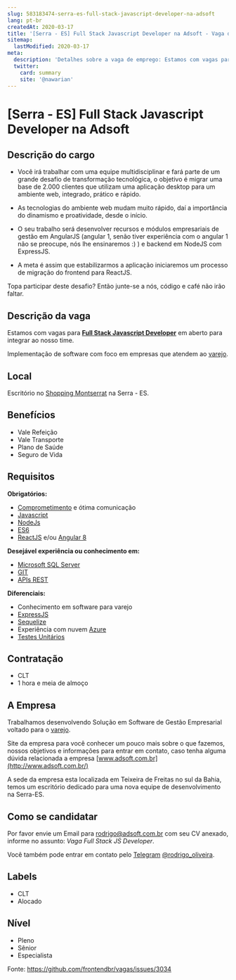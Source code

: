 ```yaml
---
slug: 583183474-serra-es-full-stack-javascript-developer-na-adsoft
lang: pt-br
createdAt: 2020-03-17
title: '[Serra - ES] Full Stack Javascript Developer na Adsoft - Vaga de Emprego'
sitemap:
  lastModified: 2020-03-17
meta:
  description: 'Detalhes sobre a vaga de emprego: Estamos com vagas para **[Full Stack Javascript Developer](https://www.w3schools.com/whatis/whatis_fullstack_js.asp)** em aberto para integrar ao nosso time. Implementação de software com foco em empresas que atendem ao [varejo](https://pt.wikipedia.org/wiki/Varejo).'
  twitter:
    card: summary
    site: '@nawarian'
---
```


# [Serra - ES] Full Stack Javascript Developer na Adsoft

## Descrição do cargo

 - Você irá trabalhar com uma equipe multidisciplinar e fará parte de um grande desafio de transformação tecnológica, o objetivo é migrar uma base de 2.000 clientes que utilizam uma aplicação desktop para um ambiente web, integrado, prático e rápido.

- As tecnologias do ambiente web mudam muito rápido, daí a importância do dinamismo e proatividade, desde o início.

- O seu trabalho será desenvolver recursos e módulos empresariais de gestão em AngularJS (angular 1, senão tiver experiência com o angular 1 não se preocupe, nós lhe ensinaremos :) ) e backend em NodeJS com ExpressJS.

- A meta é assim que estabilizarmos a aplicação iniciaremos um processo de migração do frontend para ReactJS.

Topa participar deste desafio? Então junte-se a nós, código e café não irão faltar.

## Descrição da vaga

Estamos com vagas para **[Full Stack Javascript Developer](https://www.w3schools.com/whatis/whatis_fullstack_js.asp)** em aberto para integrar ao nosso time.

Implementação de software com foco em empresas que atendem ao [varejo](https://pt.wikipedia.org/wiki/Varejo).

## Local

Escritório no [Shopping Montserrat](https://goo.gl/maps/bncvnyxiERusswnL8) na Serra - ES.

## Benefícios

- Vale Refeição
- Vale Transporte
- Plano de Saúde
- Seguro de Vida

## Requisitos

**Obrigatórios:**
  - [Comprometimento](https://pt.wikipedia.org/wiki/Comprometimento_organizacional) e ótima comunicação
  - [Javascript](https://www.w3schools.com/whatis/whatis_fullstack_js.asp)
  - [NodeJs](https://nodejs.org/pt-br/)
  - [ES6](https://www.w3schools.com/js/js_es6.asp)
  - [ReactJS](https://reactjs.org/) e/ou [Angular 8](https://angular.io)

**Desejável experiência ou conhecimento em:**

  - [Microsoft SQL Server](https://www.microsoft.com/pt-br/sql-server/)
  - [GIT](https://git-scm.com/)
  - [APIs REST](https://pt.wikipedia.org/wiki/REST)

**Diferenciais:**
  - Conhecimento em software para varejo
  - [ExpressJS](https://expressjs.com/pt-br/)
  - [Sequelize](https://sequelize.org/)
  - Experiência com nuvem [Azure](https://azure.microsoft.com/pt-br/)
  - [Testes Unitários](https://pt.wikipedia.org/wiki/Teste_de_unidade)

## Contratação

- CLT
- 1 hora e meia de almoço

## A Empresa

Trabalhamos desenvolvendo Solução em Software de Gestão Empresarial voltado para o [varejo](https://pt.wikipedia.org/wiki/Varejo).

Site da empresa para você conhecer um pouco mais sobre o que fazemos, nossos objetivos e informações para entrar em contato, caso tenha alguma dúvida relacionada a empresa [www.adsoft.com.br](http://www.adsoft.com.br/)

A sede da empresa esta localizada em Teixeira de Freitas no sul da Bahia, temos um escritório dedicado para uma nova equipe de desenvolvimento na Serra-ES.

## Como se candidatar

Por favor envie um Email para rodrigo@adsoft.com.br com seu CV anexado, informe no assunto: _Vaga Full Stack JS Developer_.

Você também pode entrar em contato pelo [Telegram](https://telegram.org/) [@rodrigo_oliveira](https://t.me/rodrigo_oliveira).

## Labels

- CLT
- Alocado

## Nível

- Pleno
- Sênior
- Especialista


Fonte: https://github.com/frontendbr/vagas/issues/3034